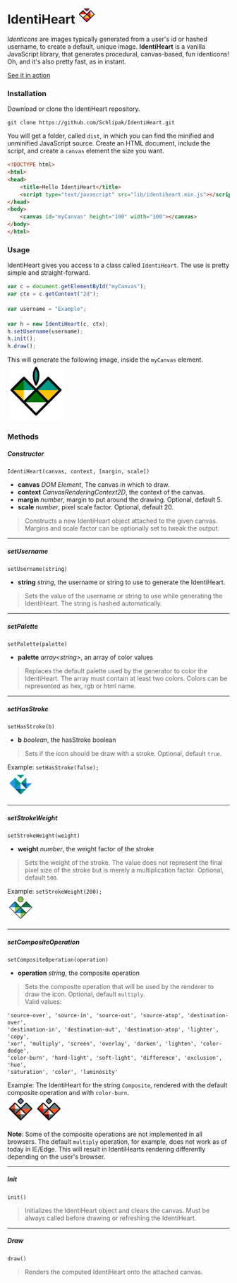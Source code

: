 IdentiHeart <img src="./img/identiheart.png" width="40">
===========

*Identicons* are images typically generated from a user's id or hashed username, to create a default, unique image.
**IdentiHeart** is a vanilla JavaScript library, that generates procedural, canvas-based, fun identicons!
Oh, and it's also pretty fast, as in instant.

[See it in action](http://schlipak.github.io/IdentiHeart/ "Demo")

### Installation
Download or clone the IdentiHeart repository.

```
git clone https://github.com/Schlipak/IdentiHeart.git
```

You will get a folder, called `dist`, in which you can find the minified and unminified JavaScript source.
Create an HTML document, include the script, and create a `canvas` element the size you want.

``` html
<!DOCTYPE html>
<html>
<head>
	<title>Hello IdentiHeart</title>
	<script type="text/javascript" src="lib/identiheart.min.js"></script>
</head>
<body>
	<canvas id="myCanvas" height="100" width="100"></canvas>
</body>
</html>
```

### Usage
IdentiHeart gives you access to a class called `IdentiHeart`. The use is pretty simple and straight-forward.

``` javascript
var c = document.getElementById("myCanvas");
var ctx = c.getContext("2d");

var username = "Example";

var h = new IdentiHeart(c, ctx);
h.setUsername(username);
h.init();
h.draw();
```

This will generate the following image, inside the `myCanvas` element.<br />
<img src="./img/example.png" width="130">

### Methods
##### Constructor

```
IdentiHeart(canvas, context, [margin, scale])
```

* **canvas** *DOM Element*, The canvas in which to draw.<br/>
* **context** *CanvasRenderingContext2D*, the context of the canvas.<br/>
* **margin** *number*, margin to put around the drawing. Optional, default 5.<br/>
* **scale** *number*, pixel scale factor. Optional, default 20.

> Constructs a new IdentiHeart object attached to the given canvas. Margins and scale factor can be optionally set to tweak the output.

---

##### setUsername

```
setUsername(string)
```

* **string** *string*, the username or string to use to generate the IdentiHeart.

> Sets the value of the username or string to use while generating the IdentiHeart. The string is hashed automatically.

---

##### setPalette

```
setPalette(palette)
```

* **palette** *array&lt;string&gt;*, an array of color values

> Replaces the default palette used by the generator to color the IdentiHeart. The array must contain at least two colors. Colors can be represented as hex, rgb or html name.

---

##### setHasStroke

```
setHasStroke(b)
```

* **b** *boolean*, the hasStroke boolean

> Sets if the icon should be draw with a stroke. Optional, default `true`.

Example: `setHasStroke(false);`<br>
<img src="./img/nostroke.png" width="60">

---

##### setStrokeWeight

```
setStrokeWeight(weight)
```

* **weight** *number*, the weight factor of the stroke

> Sets the weight of the stroke. The value does not represent the final pixel size of the stroke but is merely a multiplication factor. Optional, default `500`.

Example: `setStrokeWeight(200);`<br>
<img src="./img/strokeweight.png" width="60">

---

##### setCompositeOperation

```
setCompositeOperation(operation)
```

* **operation** *string*, the composite operation

> Sets the composite operation that will be used by the renderer to draw the icon. Optional, default `multiply`.<br>
> Valid values:
```
'source-over', 'source-in', 'source-out', 'source-atop', 'destination-over',
'destination-in', 'destination-out', 'destination-atop', 'lighter', 'copy',
'xor', 'multiply', 'screen', 'overlay', 'darken', 'lighten', 'color-dodge',
'color-burn', 'hard-light', 'soft-light', 'difference', 'exclusion', 'hue',
'saturation', 'color', 'luminosity'
```

Example: The IdentiHeart for the string `Composite`, rendered with the default composite operation and with `color-burn`.<br>
<img src="./img/composite-default.png" width="60">
<img src="./img/composite-colorburn.png" width="60">

**Note**: Some of the composite operations are not implemented in all browsers. The default `multiply` operation, for example, does not work as of today in IE/Edge. This will result in IdentiHearts rendering differently depending on the user's browser.

---

##### Init

```
init()
```

> Initializes the IdentiHeart object and clears the canvas. Must be always called before drawing or refreshing the IdentiHeart.

---

##### Draw

```
draw()
```

> Renders the computed IdentiHeart onto the attached canvas.